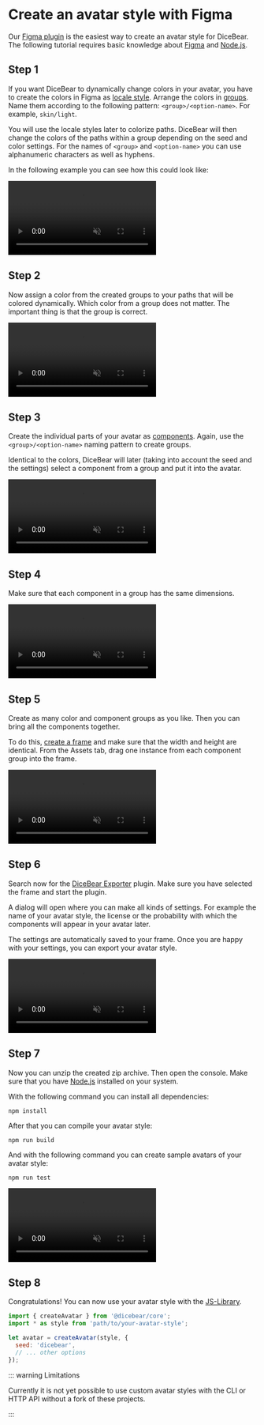 # Create an avatar style with Figma

Our [Figma plugin](https://www.figma.com/community/plugin/1005765655729342787)
is the easiest way to create an avatar style for DiceBear. The following
tutorial requires basic knowledge about [Figma](https://www.figma.com/) and
[Node.js](https://nodejs.org/en/).

## Step 1

If you want DiceBear to dynamically change colors in your avatar, you have to
create the colors in Figma as
[locale style](https://help.figma.com/hc/en-us/articles/360039820134-Manage-and-share-styles).
Arrange the colors in
[groups](https://help.figma.com/hc/en-us/articles/360039820134-Manage-and-share-styles#Manage_styles).
Name them according to the following pattern: `<group>/<option-name>`. For
example, `skin/light`.

You will use the locale styles later to colorize paths. DiceBear will then
change the colors of the paths within a group depending on the seed and color
settings. For the names of `<group>` and `<option-name>` you can use
alphanumeric characters as well as hyphens.

In the following example you can see how this could look like:

<video src="/guides/create-an-avatar-style-with-figma/1.mp4" controls muted></video>

## Step 2

Now assign a color from the created groups to your paths that will be colored
dynamically. Which color from a group does not matter. The important thing is
that the group is correct.

<video src="/guides/create-an-avatar-style-with-figma/2.mp4" controls muted></video>

## Step 3

Create the individual parts of your avatar as
[components](https://help.figma.com/hc/en-us/articles/360038662654-Guide-to-components-in-Figma).
Again, use the `<group>/<option-name>` naming pattern to create groups.

Identical to the colors, DiceBear will later (taking into account the seed and
the settings) select a component from a group and put it into the avatar.

<video src="/guides/create-an-avatar-style-with-figma/3.mp4" controls muted></video>

## Step 4

Make sure that each component in a group has the same dimensions.

<video src="/guides/create-an-avatar-style-with-figma/4.mp4" controls muted></video>

## Step 5

Create as many color and component groups as you like. Then you can bring all
the components together.

To do this,
[create a frame](https://help.figma.com/hc/en-us/articles/360041539473-Frames-in-Figma)
and make sure that the width and height are identical. From the Assets tab, drag
one instance from each component group into the frame.

<video src="/guides/create-an-avatar-style-with-figma/5.mp4" controls muted></video>

## Step 6

Search now for the
[DiceBear Exporter](https://www.figma.com/community/plugin/1005765655729342787)
plugin. Make sure you have selected the frame and start the plugin.

A dialog will open where you can make all kinds of settings. For example the
name of your avatar style, the license or the probability with which the
components will appear in your avatar later.

The settings are automatically saved to your frame. Once you are happy with your
settings, you can export your avatar style.

<video src="/guides/create-an-avatar-style-with-figma/6.mp4" controls muted></video>

## Step 7

Now you can unzip the created zip archive. Then open the console. Make sure that
you have [Node.js](https://nodejs.org/en/) installed on your system.

With the following command you can install all dependencies:

```
npm install
```

After that you can compile your avatar style:

```
npm run build
```

And with the following command you can create sample avatars of your avatar
style:

```
npm run test
```

<video src="/guides/create-an-avatar-style-with-figma/7.mp4" controls muted></video>

## Step 8

Congratulations! You can now use your avatar style with the
[JS-Library](/how-to-use/js-library).

```js
import { createAvatar } from '@dicebear/core';
import * as style from 'path/to/your-avatar-style';

let avatar = createAvatar(style, {
  seed: 'dicebear',
  // ... other options
});
```

::: warning Limitations

Currently it is not yet possible to use custom avatar styles with the CLI or
HTTP API without a fork of these projects.

:::

